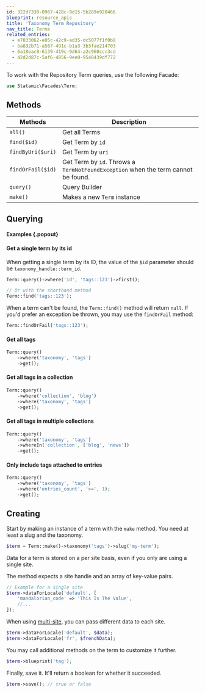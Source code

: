 ```yaml
---
id: 322d7330-0967-428c-9d15-5b289e920466
blueprint: resource_apis
title: 'Taxonomy Term Repository'
nav_title: Terms
related_entries:
  - e7833062-e05c-42c9-ad35-dc5077f1f0b8
  - ba832b71-a567-491c-b1a3-3b3fae214703
  - 6a18eac8-6139-419c-9d64-a2c960ccc3cd
  - 42d2d87c-5af6-4856-9ee0-9548439df772
---
```


To work with the Repository Term queries, use the following Facade:

```php
use Statamic\Facades\Term;
```

## Methods

| Methods | Description |
| ------- | ----------- |
| `all()` | Get all Terms |
| `find($id)` | Get Term by `id` |
| `findByUri($uri)` | Get Term by `uri` |
| `findOrFail($id)` | Get Term by `id`. Throws a `TermNotFoundException` when the term cannot be found. |
| `query()` | Query Builder |
| `make()` | Makes a new `Term` instance |

## Querying

#### Examples {.popout}

#### Get a single term by its id

When getting a single term by its ID, the value of the `$id` parameter should be `taxonomy_handle::term_id`.

```php
Term::query()->where('id', 'tags::123')->first();

// Or with the shorthand method
Term::find('tags::123');
```

When a term can't be found, the `Term::find()` method will return `null`. If you'd prefer an exception be thrown, you may use the `findOrFail` method:

```php
Term::findOrFail('tags::123');
```

#### Get all tags

```php
Term::query()
    ->where('taxonomy', 'tags')
    ->get();
```

#### Get all tags in a collection

```php
Term::query()
    ->where('collection', 'blog')
    ->where('taxonomy', 'tags')
    ->get();
```

#### Get all tags in multiple collections

```php
Term::query()
    ->where('taxonomy', 'tags')
    ->whereIn('collection', ['blog', 'news'])
    ->get();
```

#### Only include tags attached to entries

```php
Term::query()
    ->where('taxonomy', 'tags')
    ->where('entries_count', '>=', 1);
    ->get();
```


## Creating

Start by making an instance of a term with the `make` method.
You need at least a slug and the taxonomy.

```php
$term = Term::make()->taxonomy('tags')->slug('my-term');
```

Data for a term is stored on a per site basis, even if you only are using a single site.

The method expects a site handle and an array of key-value pairs.
```php
// Example for a single site
$term->dataForLocale('default', [
    'mandalorian_code' => 'This Is The Value',
    //...
]);
```

When using [multi-site](/multi-site), you can pass different data to each site.
```php
$term->dataForLocale('default', $data);
$term->dataForLocale('fr', $frenchData);
```

You may call additional methods on the term to customize it further.

```php
$term->blueprint('tag');
```

Finally, save it. It'll return a boolean for whether it succeeded.

```php
$term->save(); // true or false
```
